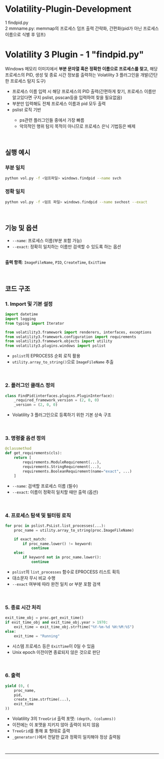 # Volatility-Plugin-Development
1 findpid.py
<br>
2 mmname.py: memmap의 프로세스 덤프 출력 간략화, 간편화(pid가 아닌 프로세스 이름으로 식별 후 덤프)

# Volatility 3 Plugin - 1 "findpid.py"
Windows 메모리 이미지에서 **부분 문자열 혹은 정확한 이름으로 프로세스를 찾고**, 해당 프로세스의 PID, 생성 및 종료 시간 정보를 출력하는 Volatility 3 플러그인을 개발(간단한 프로세스 탐지 도구)<br>
<ul>
  <li>프로세스 이름 입력 시 해당 프로세스의 PID 출력(간편하게 찾기, 프로세스 이름만 알고있다면 구지 pslist, psscan등을 입력하여 찾을 필요없음)</li>
  <li>부분만 입력해도 전체 프로세스 이름과 pid 모두 출력</li>
  <li>pslist 로직 기반</li>
    <ul>
      <li>ps관련 플러그인들 중에서 가장 빠름</li>
      <li>악의적인 행위 탐지 목적이 아니므로 프로세스 은닉 기법등은 배제</li>
    </ul>
</ul>

<br>

## 실행 예시

### 부분 일치
```bash
python vol.py -f <덤프파일> windows.findpid --name svch
```

### 정확 일치
```bash
python vol.py -f <덤프 파일> windows.findpid --name svchost --exact
```

<br>

## 기능 및 옵션

- `--name`: 프로세스 이름(부분 포함 가능)
- `--exact`: 정확히 일치하는 이름만 검색할 수 있도록 하는 옵션

<br>**출력 항목**: `ImageFileName`, `PID`, `CreateTime`, `ExitTime`

<br>

## 코드 구조

### 1. Import 및 기본 설정

```python
import datetime
import logging
from typing import Iterator

from volatility3.framework import renderers, interfaces, exceptions
from volatility3.framework.configuration import requirements
from volatility3.framework.objects import utility
from volatility3.plugins.windows import pslist
```

- `pslist`의 EPROCESS 순회 로직 활용
- `utility.array_to_string()`으로 `ImageFileName` 추출

<br>

### 2. 플러그인 클래스 정의

```python
class FindPid(interfaces.plugins.PluginInterface):
    _required_framework_version = (2, 0, 0)
    _version = (2, 0, 0)
```

- Volatility 3 플러그인으로 등록하기 위한 기본 상속 구조

<br>

### 3. 명령줄 옵션 정의

```python
@classmethod
def get_requirements(cls):
    return [
        requirements.ModuleRequirement(...),
        requirements.StringRequirement(...),
        requirements.BooleanRequirement(name="exact", ...)
    ]
```

- `--name`: 검색할 프로세스 이름 (필수)
- `--exact`: 이름이 정확히 일치할 때만 출력 (옵션)

<br>

### 4. 프로세스 탐색 및 필터링 로직

```python
for proc in pslist.PsList.list_processes(...):
    proc_name = utility.array_to_string(proc.ImageFileName)

    if exact_match:
        if proc_name.lower() != keyword:
            continue
    else:
        if keyword not in proc_name.lower():
            continue
```

- `pslist`의 `list_processes` 함수로 EPROCESS 리스트 획득
- 대소문자 무시 비교 수행
- `--exact` 여부에 따라 완전 일치 or 부분 포함 검색

<br>

### 5. 종료 시간 처리

```python
exit_time_obj = proc.get_exit_time()
if exit_time_obj and exit_time_obj.year > 1970:
    exit_time = exit_time_obj.strftime("%Y-%m-%d %H:%M:%S")
else:
    exit_time = "Running"
```

- 시스템 프로세스 등은 `ExitTime`이 0일 수 있음
- Unix epoch 이전이면 종료되지 않은 것으로 판단

<br>

### 6. 출력

```python
yield (0, (
    proc_name,
    pid,
    create_time.strftime(...),
    exit_time
))
```

- Volatility 3의 `TreeGrid` 출력 포맷: `(depth, (columns))`
- 이전에는 이 포맷을 지키지 않아 출력이 되지 않음
- `TreeGrid`를 통해 표 형태로 출력
- `_generator()`에서 전달한 값과 정확히 일치해야 정상 출력됨

<br>

---
